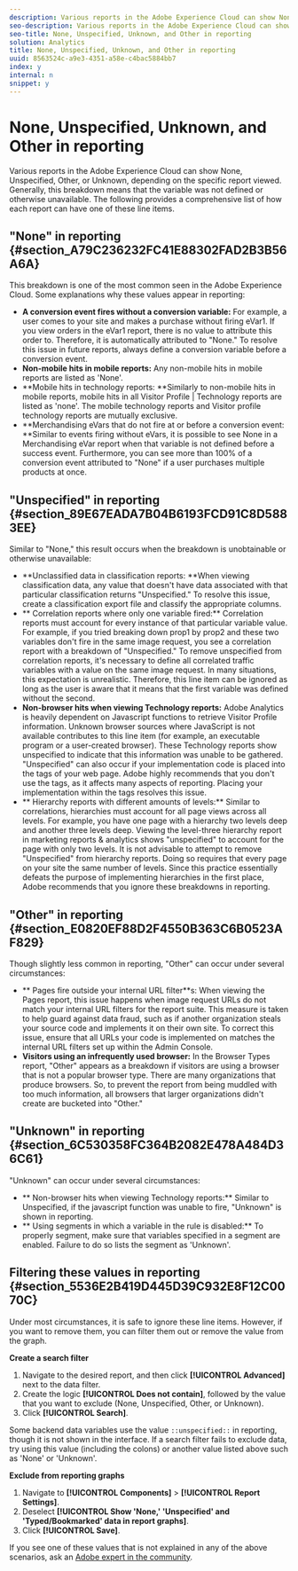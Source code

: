 ```yaml
---
description: Various reports in the Adobe Experience Cloud can show None, Unspecified, Other, or Unknown, depending on the specific report viewed. Generally, this breakdown means that the variable was not defined or otherwise unavailable. The following provides a comprehensive list of how each report can have one of these line items.
seo-description: Various reports in the Adobe Experience Cloud can show None, Unspecified, Other, or Unknown, depending on the specific report viewed. Generally, this breakdown means that the variable was not defined or otherwise unavailable. The following provides a comprehensive list of how each report can have one of these line items.
seo-title: None, Unspecified, Unknown, and Other in reporting
solution: Analytics
title: None, Unspecified, Unknown, and Other in reporting
uuid: 8563524c-a9e3-4351-a58e-c4bac5884bb7
index: y
internal: n
snippet: y
---
```


# None, Unspecified, Unknown, and Other in reporting

Various reports in the Adobe Experience Cloud can show None, Unspecified, Other, or Unknown, depending on the specific report viewed. Generally, this breakdown means that the variable was not defined or otherwise unavailable. The following provides a comprehensive list of how each report can have one of these line items.

## "None" in reporting {#section_A79C236232FC41E88302FAD2B3B56A6A}

This breakdown is one of the most common seen in the Adobe Experience Cloud. Some explanations why these values appear in reporting:

* **A conversion event fires without a conversion variable:** For example, a user comes to your site and makes a purchase without firing eVar1. If you view orders in the eVar1 report, there is no value to attribute this order to. Therefore, it is automatically attributed to "None." To resolve this issue in future reports, always define a conversion variable before a conversion event. 
* **Non-mobile hits in mobile reports:** Any non-mobile hits in mobile reports are listed as 'None'. 
* **Mobile hits in technology reports: **Similarly to non-mobile hits in mobile reports, mobile hits in all Visitor Profile | Technology reports are listed as 'none'. The mobile technology reports and Visitor profile technology reports are mutually exclusive. 
* **Merchandising eVars that do not fire at or before a conversion event: **Similar to events firing without eVars, it is possible to see None in a Merchandising eVar report when that variable is not defined before a success event. Furthermore, you can see more than 100% of a conversion event attributed to "None" if a user purchases multiple products at once.

## "Unspecified" in reporting {#section_89E67EADA7B04B6193FCD91C8D5883EE}

Similar to "None," this result occurs when the breakdown is unobtainable or otherwise unavailable:

* **Unclassified data in classification reports: **When viewing classification data, any value that doesn't have data associated with that particular classification returns "Unspecified." To resolve this issue, create a classification export file and classify the appropriate columns. 
* ** Correlation reports where only one variable fired:** Correlation reports must account for every instance of that particular variable value. For example, if you tried breaking down prop1 by prop2 and these two variables don't fire in the same image request, you see a correlation report with a breakdown of "Unspecified." To remove unspecified from correlation reports, it's necessary to define all correlated traffic variables with a value on the same image request. In many situations, this expectation is unrealistic. Therefore, this line item can be ignored as long as the user is aware that it means that the first variable was defined without the second. 
* **Non-browser hits when viewing Technology reports:** Adobe Analytics is heavily dependent on Javascript functions to retrieve Visitor Profile information. Unknown browser sources where JavaScript is not available contributes to this line item (for example, an executable program or a user-created browser). These Technology reports show unspecified to indicate that this information was unable to be gathered. "Unspecified" can also occur if your implementation code is placed into the <head> tags of your web page. Adobe highly recommends that you don't use the <head> tags, as it affects many aspects of reporting. Placing your implementation within the <body> tags resolves this issue. 
* ** Hierarchy reports with different amounts of levels:** Similar to correlations, hierarchies must account for all page views across all levels. For example, you have one page with a hierarchy two levels deep and another three levels deep. Viewing the level-three hierarchy report in marketing reports & analytics shows "unspecified" to account for the page with only two levels. It is not advisable to attempt to remove "Unspecified" from hierarchy reports. Doing so requires that every page on your site the same number of levels. Since this practice essentially defeats the purpose of implementing hierarchies in the first place, Adobe recommends that you ignore these breakdowns in reporting.

## "Other" in reporting {#section_E0820EF88D2F4550B363C6B0523AF829}

Though slightly less common in reporting, "Other" can occur under several circumstances:

* ** Pages fire outside your internal URL filter**s: When viewing the Pages report, this issue happens when image request URLs do not match your internal URL filters for the report suite. This measure is taken to help guard against data fraud, such as if another organization steals your source code and implements it on their own site. To correct this issue, ensure that all URLs your code is implemented on matches the internal URL filters set up within the Admin Console. 
* **Visitors using an infrequently used browser:** In the Browser Types report, "Other" appears as a breakdown if visitors are using a browser that is not a popular browser type. There are many organizations that produce browsers. So, to prevent the report from being muddled with too much information, all browsers that larger organizations didn't create are bucketed into "Other."

## "Unknown" in reporting {#section_6C530358FC364B2082E478A484D36C61}

"Unknown" can occur under several circumstances:

* ** Non-browser hits when viewing Technology reports:** Similar to Unspecified, if the javascript function was unable to fire, "Unknown" is shown in reporting. 
* ** Using segments in which a variable in the rule is disabled:** To properly segment, make sure that variables specified in a segment are enabled. Failure to do so lists the segment as 'Unknown'.

## Filtering these values in reporting {#section_5536E2B419D445D39C932E8F12C0070C}

Under most circumstances, it is safe to ignore these line items. However, if you want to remove them, you can filter them out or remove the value from the graph.

**Create a search filter**

1. Navigate to the desired report, and then click **[!UICONTROL Advanced]** next to the data filter. 
1. Create the logic **[!UICONTROL Does not contain]**, followed by the value that you want to exclude (None, Unspecified, Other, or Unknown). 
1. Click **[!UICONTROL Search]**.

Some backend data variables use the value `::unspecified::` in reporting, though it is not shown in the interface. If a search filter fails to exclude data, try using this value (including the colons) or another value listed above such as 'None' or 'Unknown'.

**Exclude from reporting graphs**

1. Navigate to **[!UICONTROL Components]** > **[!UICONTROL Report Settings]**. 
1. Deselect **[!UICONTROL Show 'None,' 'Unspecified' and 'Typed/Bookmarked' data in report graphs]**. 
1. Click **[!UICONTROL Save]**.

If you see one of these values that is not explained in any of the above scenarios, ask an [Adobe expert in the community](http://help-forums.adobe.com/content/adobeforums/en.html). 
